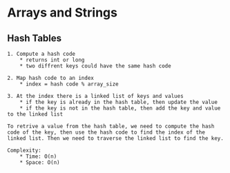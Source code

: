 # Arrays and Strings

## Hash Tables

    1. Compute a hash code
        * returns int or long
        * two diffrent keys could have the same hash code

    2. Map hash code to an index
        * index = hash code % array_size

    3. At the index there is a linked list of keys and values
        * if the key is already in the hash table, then update the value
        * if the key is not in the hash table, then add the key and value to the linked list

    To retrive a value from the hash table, we need to compute the hash code of the key, then use the hash code to find the index of the linked list. Then we need to traverse the linked list to find the key.

    Complexity:
        * Time: O(n)
        * Space: O(n)





